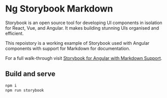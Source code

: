 # Ng Storybook Markdown

Storybook is an open source tool for developing UI components in isolation for React, Vue, and Angular. It makes building stunning UIs organised and efficient.

This repoistory is a working example of Storybook used with Angular components with support for Markdown for documentation.

For a full walk-through visit [Storybook for Angular with Markdown Support](https://medium.com/@kitson.mac/storybook-for-angular-components-with-markdown-support-72950cc3d9ee?source=friends_link&sk=6c44dbcfe6bd93cfffed3ef8a47aca91).

## Build and serve
```sh
npm i
npm run storybook
```

